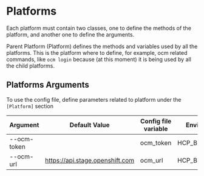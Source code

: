 # Platforms

Each platform must contain two classes, one to define the methods of the platform, and another one to define the arguments.

Parent Platform (Platform) defines the methods and variables used by all the platforms.
This is the platform where to define, for example, ocm related commands, like `ocm login` because (at this moment) it is being used by all the child platforms.

## Platforms Arguments

To use the config file, define parameters related to platform under the `[Platform]` section

| Argument                 | Default Value     | Config file variable | Environment Variable           |
|--------------------------|-------------------|----------------------|--------------------------------|
| --ocm-token              |   | ocm_token                     | HCP_BURNER_OCM_TOKEN          |
| --ocm-url                | https://api.stage.openshift.com | ocm_url | HCP_BURNER_OCM_URL                     |
